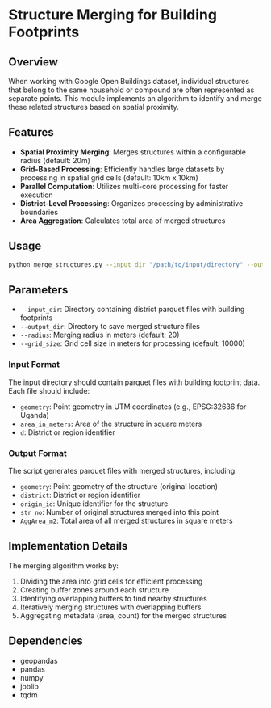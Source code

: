 # Structure Merging for Building Footprints

## Overview

When working with Google Open Buildings dataset, individual structures that belong to the same household or compound are often represented as separate points. This module implements an algorithm to identify and merge these related structures based on spatial proximity.

## Features

- **Spatial Proximity Merging**: Merges structures within a configurable radius (default: 20m)
- **Grid-Based Processing**: Efficiently handles large datasets by processing in spatial grid cells (default: 10km x 10km)
- **Parallel Computation**: Utilizes multi-core processing for faster execution
- **District-Level Processing**: Organizes processing by administrative boundaries
- **Area Aggregation**: Calculates total area of merged structures

## Usage

```bash
python merge_structures.py --input_dir "/path/to/input/directory" --output_dir "/path/to/output/directory" --radius 20 --grid_size 10000
```

## Parameters

- `--input_dir`: Directory containing district parquet files with building footprints
- `--output_dir`: Directory to save merged structure files
- `--radius`: Merging radius in meters (default: 20)
- `--grid_size`: Grid cell size in meters for processing (default: 10000)

### Input Format

The input directory should contain parquet files with building footprint data. Each file should include:
- `geometry`: Point geometry in UTM coordinates (e.g., EPSG:32636 for Uganda)
- `area_in_meters`: Area of the structure in square meters
- `d`: District or region identifier

### Output Format

The script generates parquet files with merged structures, including:
- `geometry`: Point geometry of the structure (original location)
- `district`: District or region identifier
- `origin_id`: Unique identifier for the structure
- `str_no`: Number of original structures merged into this point
- `AggArea_m2`: Total area of all merged structures in square meters

## Implementation Details

The merging algorithm works by:
1. Dividing the area into grid cells for efficient processing
2. Creating buffer zones around each structure
3. Identifying overlapping buffers to find nearby structures
4. Iteratively merging structures with overlapping buffers
5. Aggregating metadata (area, count) for the merged structures

## Dependencies

- geopandas
- pandas
- numpy
- joblib
- tqdm